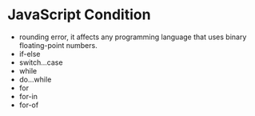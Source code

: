 # JavaScript Condition
* rounding error, it affects any programming language that uses binary floating-point numbers.
* if-else
* switch...case
* while
* do...while
* for
* for-in
* for-of
